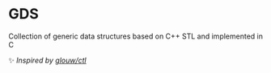 # GDS

Collection of generic data structures based on C++ STL and implemented in C

✨ *Inspired by [glouw/ctl](https://github.com/glouw/ctl)*
